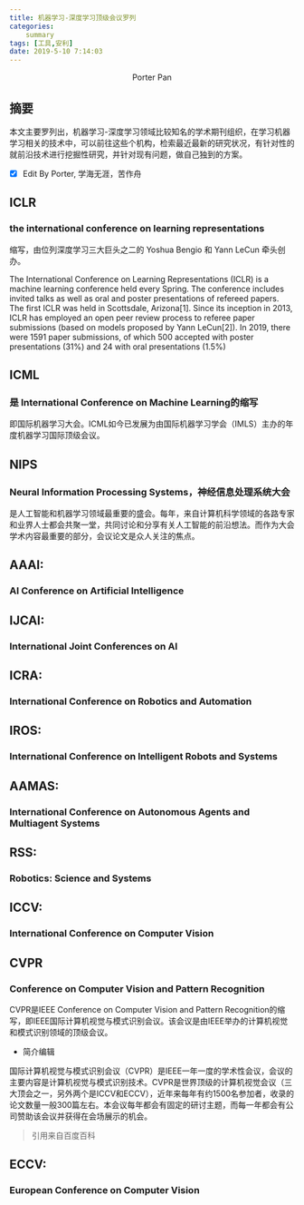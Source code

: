 ```yaml
---
title: 机器学习-深度学习顶级会议罗列
categories:
    summary
tags: [工具,安利]
date: 2019-5-10 7:14:03
---
```


<center> Porter Pan </center>

## 摘要

本文主要罗列出，机器学习-深度学习领域比较知名的学术期刊组织，在学习机器学习相关的技术中，可以前往这些个机构，检索最近最新的研究状况，有针对性的就前沿技术进行挖掘性研究，并针对现有问题，做自己独到的方案。

- [x] Edit By Porter, 学海无涯，苦作舟

<!-- more -->

## ICLR 

### the international conference on learning representations

缩写，由位列深度学习三大巨头之二的 Yoshua Bengio 和 Yann LeCun 牵头创办。

The International Conference on Learning Representations (ICLR) is a machine learning conference held every Spring. The conference includes invited talks as well as oral and poster presentations of refereed papers. The first ICLR was held in Scottsdale, Arizona[1]. Since its inception in 2013, ICLR has employed an open peer review process to referee paper submissions (based on models proposed by Yann LeCun[2]). In 2019, there were 1591 paper submissions, of which 500 accepted with poster presentations (31%) and 24 with oral presentations (1.5%) 


## ICML 

### 是 International Conference on Machine Learning的缩写

即国际机器学习大会。ICML如今已发展为由国际机器学习学会（IMLS）主办的年度机器学习国际顶级会议。


## NIPS

### Neural Information Processing Systems，神经信息处理系统大会

是人工智能和机器学习领域最重要的盛会。每年，来自计算机科学领域的各路专家和业界人士都会共聚一堂，共同讨论和分享有关人工智能的前沿想法。而作为大会学术内容最重要的部分，会议论文是众人关注的焦点。

## AAAI:

### AI Conference on Artificial Intelligence



## IJCAI:

### International Joint Conferences on AI



## ICRA:

### International Conference on Robotics and Automation



## IROS:

### International Conference on Intelligent Robots and Systems



## AAMAS:

### International Conference on Autonomous Agents and Multiagent Systems



## RSS:

### Robotics: Science and Systems



## ICCV:

### International Conference on Computer Vision



## CVPR

### Conference on Computer Vision and Pattern Recognition

CVPR是IEEE Conference on Computer Vision and Pattern Recognition的缩写，即IEEE国际计算机视觉与模式识别会议。该会议是由IEEE举办的计算机视觉和模式识别领域的顶级会议。

- 简介编辑

国际计算机视觉与模式识别会议（CVPR）是IEEE一年一度的学术性会议，会议的主要内容是计算机视觉与模式识别技术。CVPR是世界顶级的计算机视觉会议（三大顶会之一，另外两个是ICCV和ECCV），近年来每年有约1500名参加者，收录的论文数量一般300篇左右。本会议每年都会有固定的研讨主题，而每一年都会有公司赞助该会议并获得在会场展示的机会。

> 引用来自百度百科

## ECCV:

### European Conference on Computer Vision




